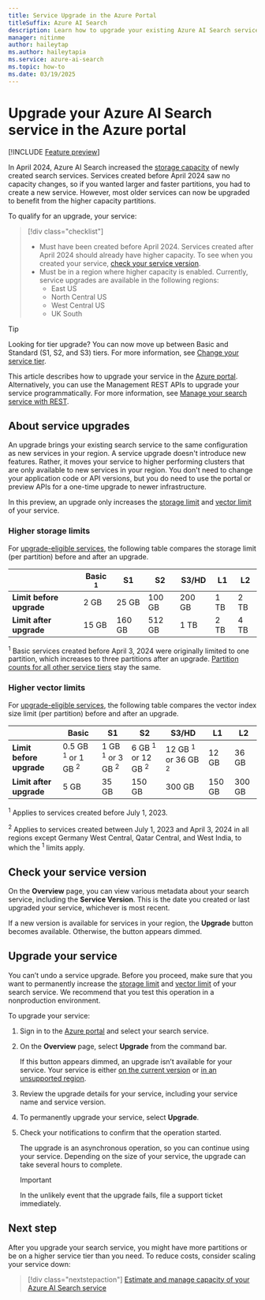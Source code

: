 ```yaml
---
title: Service Upgrade in the Azure Portal
titleSuffix: Azure AI Search
description: Learn how to upgrade your existing Azure AI Search service to high-capacity storage and processors in your region.
manager: nitinme
author: haileytap
ms.author: haileytapia
ms.service: azure-ai-search
ms.topic: how-to
ms.date: 03/19/2025
---
```


# Upgrade your Azure AI Search service in the Azure portal

[!INCLUDE [Feature preview](./includes/previews/preview-generic.md)]

In April 2024, Azure AI Search increased the [storage capacity](search-limits-quotas-capacity.md#service-limits) of newly created search services. Services created before April 2024 saw no capacity changes, so if you wanted larger and faster partitions, you had to create a new service. However, most older services can now be upgraded to benefit from the higher capacity partitions.

<a id="upgrade-eligibility"></a>

To qualify for an upgrade, your service:

> [!div class="checklist"]
> + Must have been created before April 2024. Services created after April 2024 should already have higher capacity. To see when you created your service, [check your service version](#check-your-service-version).
> + Must be in a region where higher capacity is enabled. Currently, service upgrades are available in the following regions:
>   + East US
>   + North Central US
>   + West Central US
>   + UK South

<!-- Check the footnotes in the [list of supported regions](search-region-support.md). -->

> [!TIP]
> Looking for tier upgrade? You can now move up between Basic and Standard (S1, S2, and S3) tiers. For more information, see [Change your service tier](search-capacity-planning.md#change-your-service-tier).

This article describes how to upgrade your service in the [Azure portal](https://portal.azure.com/). Alternatively, you can use the Management REST APIs to upgrade your service programmatically. For more information, see [Manage your search service with REST](search-manage-rest.md#upgrade-a-service).

## About service upgrades

An upgrade brings your existing search service to the same configuration as new services in your region. A service upgrade doesn't introduce new features. Rather, it moves your service to higher performing clusters that are only available to new services in your region. You don't need to change your application code or API versions, but you do need to use the portal or preview APIs for a one-time upgrade to newer infrastructure.

In this preview, an upgrade only increases the [storage limit](#higher-storage-limits) and [vector limit](#higher-vector-limits) of your service.

### Higher storage limits

For [upgrade-eligible services](#upgrade-eligibility), the following table compares the storage limit (per partition) before and after an upgrade.

| | Basic <sup>1</sup> | S1 | S2 | S3/HD | L1 | L2 |
|-|-|-|-|-|-|-|
| **Limit before upgrade** | 2 GB | 25 GB | 100 GB | 200 GB | 1 TB | 2 TB |
| **Limit after upgrade** | 15 GB | 160 GB | 512 GB | 1 TB | 2 TB | 4 TB |

<sup>1</sup> Basic services created before April 3, 2024 were originally limited to one partition, which increases to three partitions after an upgrade. [Partition counts for all other service tiers](search-limits-quotas-capacity.md#service-limits) stay the same.

### Higher vector limits

For [upgrade-eligible services](#upgrade-eligibility), the following table compares the vector index size limit (per partition) before and after an upgrade.

| | Basic | S1 | S2 | S3/HD | L1 | L2 |
|-|-|-|-|-|-|-|
| **Limit before upgrade** | 0.5 GB <sup>1</sup> or 1 GB <sup>2</sup> | 1 GB <sup>1</sup> or 3 GB <sup>2</sup> | 6 GB <sup>1</sup> or 12 GB <sup>2</sup> | 12 GB <sup>1</sup> or 36 GB <sup>2</sup> | 12 GB | 36 GB |
| **Limit after upgrade** | 5 GB | 35 GB | 150 GB | 300 GB | 150 GB | 300 GB |

<sup>1</sup> Applies to services created before July 1, 2023.

<sup>2</sup> Applies to services created between July 1, 2023 and April 3, 2024 in all regions except Germany West Central, Qatar Central, and West India, to which the <sup>1</sup> limits apply.

## Check your service version

On the **Overview** page, you can view various metadata about your search service, including the **Service Version**. This is the date you created or last upgraded your service, whichever is most recent.

If a new version is available for services in your region, the **Upgrade** button becomes available. Otherwise, the button appears dimmed.

## Upgrade your service

You can’t undo a service upgrade. Before you proceed, make sure that you want to permanently increase the [storage limit](#higher-storage-limits) and [vector limit](#higher-vector-limits) of your search service. We recommend that you test this operation in a nonproduction environment.

To upgrade your service:

1. Sign in to the [Azure portal](https://portal.azure.com/) and select your search service.

1. On the **Overview** page, select **Upgrade** from the command bar.

   If this button appears dimmed, an upgrade isn’t available for your service. Your service is either [on the current version](#check-your-service-version) or [in an unsupported region](#upgrade-eligibility).

1. Review the upgrade details for your service, including your service name and service version.

1. To permanently upgrade your service, select **Upgrade**.

1. Check your notifications to confirm that the operation started.

   The upgrade is an asynchronous operation, so you can continue using your service. Depending on the size of your service, the upgrade can take several hours to complete.

   > [!IMPORTANT]
   > In the unlikely event that the upgrade fails, file a support ticket immediately.

## Next step

After you upgrade your search service, you might have more partitions or be on a higher service tier than you need. To reduce costs, consider scaling your service down:

> [!div class="nextstepaction"]
> [Estimate and manage capacity of your Azure AI Search service](search-capacity-planning.md)
